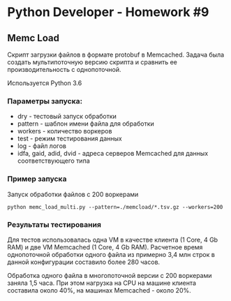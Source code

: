 # Python Developer - Homework #9

## Memc Load

Скрипт загрузки файлов в формате protobuf в Memcached. Задача была создать мультипоточную версию скрипта и сравнить ее производительность с однопоточной.

Используется Python 3.6

### Параметры запуска:

* dry - тестовый запуск обработки
* pattern - шаблон имени файла для обработки
* workers - количество воркеров
* test - режим тестирования данных
* log - файл логов
* idfa, gaid, adid, dvid - адреса серверов Memcached для данных соответствующего типа

### Пример запуска

Запуск обработки файлов с 200 воркерами

    python memc_load_multi.py --pattern=./memcload/*.tsv.gz --workers=200

### Результаты тестирования

Для тестов использовалась одна VM в качестве клиента (1 Core, 4 Gb RAM) и две VM Memcached (1 Core, 4 Gb RAM).
Расчетное время однопоточной обработки одного файла из примерно 3,4 млн строк в данной конфигурации составило более 280 часов.

Обработка одного файла в многопоточной версии с 200 воркерами заняла 1,5 часа.
При этом нагрузка на CPU на машине клиента составила около 40%, на машинах Memcached - около 20%.


